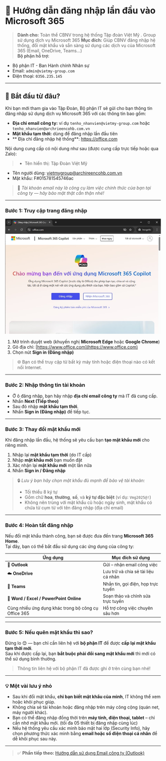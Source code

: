 # 🔐 Hướng dẫn đăng nhập lần đầu vào Microsoft 365

> **Dành cho:** Toàn thể CBNV trong hệ thống Tập đoàn Việt Mỹ . Group  sử dụng dịch vụ Microsoft 365
> **Mục đích:** Giúp CBNV đăng nhập hệ thống, đổi mật khẩu và sẵn sàng sử dụng các dịch vụ của Microsoft 365 (Email, OneDrive, Teams...)  
> **Bộ phận hỗ trợ:**
- Bộ phận IT - Ban Hành chính Nhân sự
- Email: `admin@vietmy-group.com`
- Điện thoại: `0356.235.145`

---

## 🧭 Bắt đầu từ đâu?

Khi bạn mới tham gia vào Tập Đoàn, Bộ phận IT sẽ gửi cho bạn thông tin đăng nhập sử dụng dịch vụ Microsoft 365 với các thông tin bao gồm:
- **Địa chỉ email công ty:** ví dụ `tenho_nhanvien@vietmy-group.com`  hoặc `tenho_nhanvien@archrieencohb.com.vn`
- **Mật khẩu tạm thời:** dùng để đăng nhập lần đầu tiên  
- ** Địa chỉ đăng nhập hệ thống**: https://office.com

Nội dung cung cấp có nội dung như sau (được cung cấp trực tiếp hoặc qua Zalo):
> - Tên hiển thị: Tập Đoàn Việt Mỹ
- Tên người dùng: vietmygroup@archireencohb.com.vn
- Mật khẩu: F#015781545746ac

> 💬 *Tài khoản email này là công cụ làm việc chính thức của bạn tại công ty — hãy bảo mật thật cẩn thận nhé!*

---

### Bước 1: Truy cập trang đăng nhập

![Trang đăng nhập hệ thống](/img/1.jpg "Trang đăng nhập hệ thống")

1. Mở trình duyệt web (khuyến nghị **Microsoft Edge** hoặc **Google Chrome**)  
2. Gõ địa chỉ: [https://www.office.com](https://www.office.com)  
3. Chọn nút **Sign in (Đăng nhập)**

> 🌐 Bạn có thể truy cập từ bất kỳ máy tính hoặc điện thoại nào có kết nối Internet.

---

### Bước 2: Nhập thông tin tài khoản

- Ở ô đăng nhập, bạn hãy nhập **địa chỉ email công ty** mà IT đã cung cấp.  
- Nhấn **Next (Tiếp theo)**  
- Sau đó nhập **mật khẩu tạm thời**.  
- Nhấn **Sign in (Đăng nhập)** để tiếp tục.

---

### Bước 3: Thay đổi mật khẩu mới

Khi đăng nhập lần đầu, hệ thống sẽ yêu cầu bạn **tạo mật khẩu mới** cho riêng mình.

1. Nhập lại **mật khẩu tạm thời** (do IT cấp)  
2. Nhập **mật khẩu mới** bạn muốn đặt  
3. Xác nhận lại **mật khẩu mới** một lần nữa  
4. Nhấn **Sign in / Đăng nhập**

> 🔒 *Lưu ý bạn hãy chọn mật khẩu đủ mạnh để bảo vệ tài khoản:*  
> - Tối thiểu 8 ký tự  
> - Gồm chữ **hoa**, **thường**, **số**, và **ký tự đặc biệt** (ví dụ: `Vmg2025@!`)  
> - Không nên trùng với mật khẩu cũ hoặc ngày sinh, mật khẩu có chứa từ cụm từ với tên đăng nhập (địa chỉ email)

---

### Bước 4: Hoàn tất đăng nhập

Nếu đổi mật khẩu thành công, bạn sẽ được đưa đến trang **Microsoft 365 Home**.  
Tại đây, bạn có thể bắt đầu sử dụng các ứng dụng của công ty:

| Ứng dụng | Mục đích sử dụng |
|-----------|------------------|
| 💌 **Outlook** | Gửi – nhận email công việc |
| ☁️ **OneDrive** | Lưu trữ và chia sẻ tài liệu cá nhân |
| 💬 **Teams** | Nhắn tin, gọi điện, họp trực tuyến |
| 📄 **Word / Excel / PowerPoint Online** | Soạn thảo và chỉnh sửa trực tuyến |
|Cùng nhiều ứng dụng khác trong bộ công cụ Office 365| Hỗ trợ công việc chuyên sâu hơn |

---

### Bước 5: Nếu quên mật khẩu thì sao?

Đừng lo 😊 — bạn chỉ cần liên hệ với **bộ phận IT** để được **cấp lại mật khẩu tạm thời mới**.  
Sau khi được cấp lại, bạn **bắt buộc phải đổi sang mật khẩu mới** thì mới có thể sử dụng bình thường.
> Thông tin liên hệ với bộ phận IT đã được ghi ở trên cùng bạn nhé!

---

### 💡 Một vài lưu ý nhỏ
- Sau khi đổi mật khẩu, **chỉ bạn biết mật khẩu của mình**, IT không thể xem hoặc khôi phục giúp.
- Không chia sẻ tài khoản hoặc đăng nhập trên máy công cộng (quán net, máy người khác).
- Bạn có thể đăng nhập đồng thời trên **máy tính, điện thoại, tablet** – chỉ cần nhớ mật khẩu mới. (tối đa 05 thiết bị đăng nhập cùng lúc)
- Nếu hệ thống yêu cầu xác minh bảo mật hai lớp (Security Info), hãy chọn phương thức xác minh bằng **email hoặc số điện thoại cá nhân** để dễ khôi phục sau này.

---

> ✅ **Phần tiếp theo:** [Hướng dẫn sử dụng Email công ty (Outlook)](./email.md)
